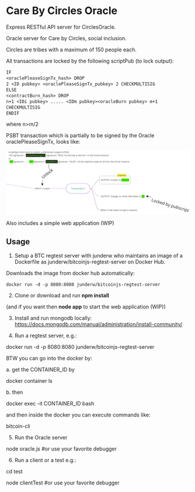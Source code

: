 # Care By Circles Oracle

Express RESTful API server for CirclesOracle.

Oracle server for Care by Circles, social inclusion.

Circles are tribes with a maximum of 150 people each.

All transactions are locked by the following scriptPub (to lock output):

```
IF
<oraclePleaseSignTx_hash> DROP
2 <ID pubkey> <oraclePleaseSignTx_pubkey> 2 CHECKMULTISIG
ELSE
<contractBurn_hash> DROP
n+1 <IDi pubkey> ..... <IDm pubkey><oracleBurn pubkey> m+1 CHECKMULTISIG
ENDIF
```
where n>m/2

PSBT transaction which is partially to be signed by the Oracle oraclePleaseSignTx, looks like:

![Alt text](READMEImages/ToBeSignedPSBT.jpg?raw=true "Transaction")


Also includes a simple web application (WIP)

## Usage ##
1. Setup a BTC regtest server with junderw who maintains an image of a Dockerfile as junderw/bitcoinjs-regtest-server on Docker Hub.

Downloads the image from docker hub automatically:
```
docker run -d -p 8080:8080 junderw/bitcoinjs-regtest-server
```

2. Clone or download and run **npm install** 

(and if you want then **node app** to start the web application  (WIP))

3. Install and run mongodb locally:
https://docs.mongodb.com/manual/administration/install-community/

4. Run a regtest server, e.g.:

docker run -d -p 8080:8080 junderw/bitcoinjs-regtest-server


BTW you can go into the docker by:

a. get the CONTAINER_ID by

docker container ls

b. then

docker exec -it CONTAINER_ID bash

and then inside the docker you can execute commands like:

bitcoin-cli 

5.  Run the Oracle server 

node oracle.js    #or use your favorite debugger

6. Run a client or a test e.g.:

cd test

node clientTest   #or use your favorite debugger